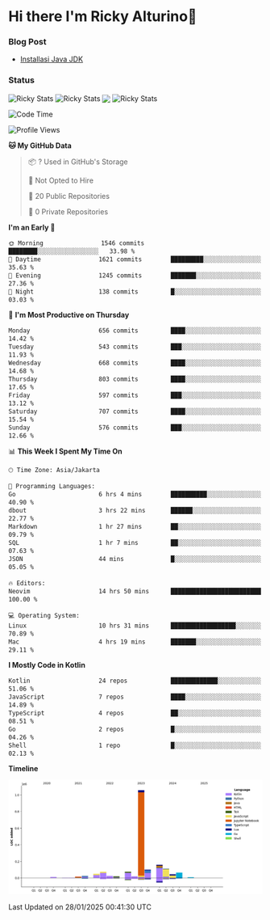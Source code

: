 # Hi there I'm Ricky Alturino👋

### Blog Post

<!-- BLOG-POST-LIST:START -->

- [Installasi Java JDK](https://onirutla.medium.com/installasi-java-jdk-ec701beeb5cb?source=rss-d9d81c918cc9------2)
<!-- BLOG-POST-LIST:END -->

### Status

<img align="center" alt="Ricky Stats" src="https://github-readme-stats.vercel.app/api?username=Alturino&theme=dark&show_icons=true&hide_border=false" />
<img align="center" alt="Ricky Stats" src="https://github-readme-stats.vercel.app/api/top-langs/?username=Alturino&theme=dark&show_icons=true&layout=compact"/>
<img align="center" width="640px" src="https://github-readme-stats.vercel.app/api/wakatime?username=Alturino&layout=compact&hide_border=true&theme=dark">
<img align="center" alt="Ricky Stats" src="https://leetcard.jacoblin.cool/onirutla?border=0&radius=20&ext=activity"/>

<!--START_SECTION:waka-->
![Code Time](http://img.shields.io/badge/Code%20Time-913%20hrs%2022%20mins-blue)

![Profile Views](http://img.shields.io/badge/Profile%20Views-0-blue)

**🐱 My GitHub Data** 

> 📦 ? Used in GitHub's Storage 
 > 
> 🚫 Not Opted to Hire
 > 
> 📜 20 Public Repositories 
 > 
> 🔑 0 Private Repositories 
 > 
**I'm an Early 🐤** 

```text
🌞 Morning                1546 commits        ████████░░░░░░░░░░░░░░░░░   33.98 % 
🌆 Daytime                1621 commits        █████████░░░░░░░░░░░░░░░░   35.63 % 
🌃 Evening                1245 commits        ███████░░░░░░░░░░░░░░░░░░   27.36 % 
🌙 Night                  138 commits         █░░░░░░░░░░░░░░░░░░░░░░░░   03.03 % 
```
📅 **I'm Most Productive on Thursday** 

```text
Monday                   656 commits         ████░░░░░░░░░░░░░░░░░░░░░   14.42 % 
Tuesday                  543 commits         ███░░░░░░░░░░░░░░░░░░░░░░   11.93 % 
Wednesday                668 commits         ████░░░░░░░░░░░░░░░░░░░░░   14.68 % 
Thursday                 803 commits         ████░░░░░░░░░░░░░░░░░░░░░   17.65 % 
Friday                   597 commits         ███░░░░░░░░░░░░░░░░░░░░░░   13.12 % 
Saturday                 707 commits         ████░░░░░░░░░░░░░░░░░░░░░   15.54 % 
Sunday                   576 commits         ███░░░░░░░░░░░░░░░░░░░░░░   12.66 % 
```


📊 **This Week I Spent My Time On** 

```text
🕑︎ Time Zone: Asia/Jakarta

💬 Programming Languages: 
Go                       6 hrs 4 mins        ██████████░░░░░░░░░░░░░░░   40.90 % 
dbout                    3 hrs 22 mins       ██████░░░░░░░░░░░░░░░░░░░   22.77 % 
Markdown                 1 hr 27 mins        ██░░░░░░░░░░░░░░░░░░░░░░░   09.79 % 
SQL                      1 hr 7 mins         ██░░░░░░░░░░░░░░░░░░░░░░░   07.63 % 
JSON                     44 mins             █░░░░░░░░░░░░░░░░░░░░░░░░   05.05 % 

🔥 Editors: 
Neovim                   14 hrs 50 mins      █████████████████████████   100.00 % 

💻 Operating System: 
Linux                    10 hrs 31 mins      ██████████████████░░░░░░░   70.89 % 
Mac                      4 hrs 19 mins       ███████░░░░░░░░░░░░░░░░░░   29.11 % 
```

**I Mostly Code in Kotlin** 

```text
Kotlin                   24 repos            █████████████░░░░░░░░░░░░   51.06 % 
JavaScript               7 repos             ████░░░░░░░░░░░░░░░░░░░░░   14.89 % 
TypeScript               4 repos             ██░░░░░░░░░░░░░░░░░░░░░░░   08.51 % 
Go                       2 repos             █░░░░░░░░░░░░░░░░░░░░░░░░   04.26 % 
Shell                    1 repo              █░░░░░░░░░░░░░░░░░░░░░░░░   02.13 % 
```



**Timeline**

![Lines of Code chart](https://raw.githubusercontent.com/Alturino/Alturino/main/assets/bar_graph.png)


 Last Updated on 28/01/2025 00:41:30 UTC
<!--END_SECTION:waka-->
